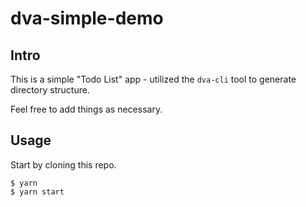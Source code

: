 # dva-simple-demo

## Intro
This is a simple "Todo List" app - utilized the `dva-cli` tool to generate directory structure.

Feel free to add things as necessary.

## Usage

Start by cloning this repo.

```
$ yarn
$ yarn start 
```
